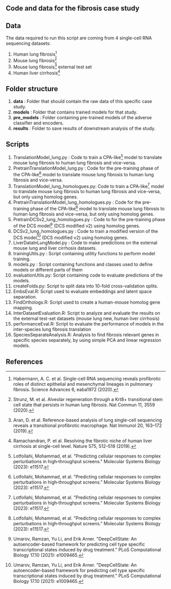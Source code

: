 ## Code and data for the fibrosis case study

## Data
The data required to run this script are coming from 4 single-cell RNA sequencing datasets:
1. Human lung fibrosis[^1]
2. Mouse lung fibrosis[^2]
3. Mouse lung fibrosis[^3] external test set
4. Human liver cirrhosis[^4]

## Folder structure
1. **data** : Folder that should contain the raw data of this specific case study.
2. **models** : Folder that contains trained models for that study.
3. **pre_models** : Folder containing pre-trained models of the adverse classifier and encoders. 
3. **results** : Folder to save results of downstream analysis of the study.

## Scripts
1. TranslationModel_lung.py : Code to train a CPA-like[^5] model to translate mouse lung fibrosis to human lung fibrosis and vice-versa.
2. PretrainTranslationModel_lung.py : Code for the pre-training phase of the CPA-like[^5] model to translate mouse lung fibrosis to human lung fibrosis and vice-versa.
3. TranslationModel_lung_homologues.py: Code to train a CPA-like[^5] model to translate mouse lung fibrosis to human lung fibrosis and vice-versa, but only using homolog genes.
4. PretrainTranslationModel_lung_homologues.py : Code for the pre-training phase of the CPA-like[^5] model to translate mouse lung fibrosis to human lung fibrosis and vice-versa, but only using homolog genes.
5. PretrainDCSv2_lung_homologues.py : Code to for the pre-training phase of the DCS model[^6] (DCS modified v2) using homolog genes.
6. DCSv2_lung_homologues.py : Code to train a modified version of the DCS model[^6] (DCS modified v2) using homolog genes.
7. LiverDataInLungModel.py : Code to make predictions on the external mouse lung and liver cirrhosis datasets.
8. trainingUtils.py : Script containing utility functions to perform model training.
9. models.py : Script containing functions and classes used to define models or different parts of them
10. evaluationUtils.py: Script containing code to evaluate predictions of the models.
11. createFolds.py: Script to split data into 10-fold cross-validation splits.
12. EmbsEval.R: Script used to evaluate embeddings and latent space separation.
13. FindOrthologs.R: Script used to create a human-mouse homolog gene mapping.
14. InterDatasetEvaluation.R: Script to analyze and evaluate the results on the external test-set datasets (mouse lung new, human liver cirrhosis)
15. performanceEval.R: Script to evaluate the performance of models in the inter-species lung fibrosis translation
16. SpeciesSeparateAnalysis.R: Analysis to find fibrosis relevant genes in specific species separately, by using simple PCA and linear regression models.

## References
[^1]: Habermann, A. C. et al. Single-cell RNA sequencing reveals profibrotic roles of distinct epithelial and mesenchymal lineages in pulmonary fibrosis. Science Advances 6, eaba1972 (2020).
[^2]: Strunz, M. et al. Alveolar regeneration through a Krt8+ transitional stem cell state that persists in human lung fibrosis. Nat Commun 11, 3559 (2020).
[^3]: Aran, D. et al. Reference-based analysis of lung single-cell sequencing reveals a transitional profibrotic macrophage. Nat Immunol 20, 163–172 (2019).
[^4]: Ramachandran, P. et al. Resolving the fibrotic niche of human liver cirrhosis at single-cell level. Nature 575, 512–518 (2019).
[^5]: Lotfollahi, Mohammad, et al. "Predicting cellular responses to complex perturbations in high‐throughput screens." Molecular Systems Biology (2023): e11517.
[^6]: Umarov, Ramzan, Yu Li, and Erik Arner. "DeepCellState: An autoencoder-based framework for predicting cell type specific transcriptional states induced by drug treatment." PLoS Computational Biology 17.10 (2021): e1009465.
